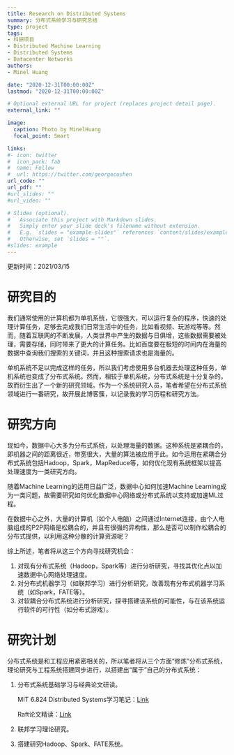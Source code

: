```yaml
---
title: Research on Distributed Systems
summary: 分布式系统学习与研究总结
type: project
tags: 
- 科研项目
- Distributed Machine Learning
- Distributed Systems
- Datacenter Networks
authors:
- Minel Huang

date: "2020-12-31T00:00:00Z"
lastmod: "2020-12-31T00:00:00Z"

# Optional external URL for project (replaces project detail page).
external_link: ""

image:
  caption: Photo by MinelHuang
  focal_point: Smart

links:
#- icon: twitter
#  icon_pack: fab
#  name: Follow
#  url: https://twitter.com/georgecushen
url_code: ""
url_pdf: ""
#url_slides: ""
#url_video: ""

# Slides (optional).
#   Associate this project with Markdown slides.
#   Simply enter your slide deck's filename without extension.
#   E.g. `slides = "example-slides"` references `content/slides/example-slides.md`.
#   Otherwise, set `slides = ""`.
#slides: example
---
```


更新时间：2021/03/15

# 研究目的

我们通常使用的计算机都为单机系统，它很强大，可以运行复杂的程序，快速的处理计算任务，足够去完成我们日常生活中的任务，比如看视频、玩游戏等等。然而，随着互联网的不断发展，人类世界中产生的数据与日俱增，这些数据需要被处理，需要存储，同时带来了更大的计算任务。比如百度要在极短的时间内在海量的数据中查询我们搜索的关键词，并且这种搜索请求也是海量的。

单机系统不足以完成这样的任务，所以我们考虑使用多台机器去处理这种任务，单机系统也变成了分布式系统。然而，相较于单机系统，分布式系统是十分复杂的，故而衍生出了一个新的研究领域。作为一个系统研究人员，笔者希望在分布式系统领域进行一番研究，故开展此博客簇，以记录我的学习历程和研究方法。

# 研究方向

现如今，数据中心大多为分布式系统，以处理海量的数据。这种系统是紧耦合的，即机器之间的距离很近，带宽很大，大量的算法被应用于此。如今运用在紧耦合分布式系统包括Hadoop，Spark，MapReduce等，如何优化现有系统框架以提高处理速度为一类研究方向。

随着Machine Learning的运用日益广泛，数据中心如何加速Machine Learning成为一类问题，故需要研究如何优化数据中心网络或分布式系统以支持或加速ML过程。

在数据中心之外，大量的计算机（如个人电脑）之间通过Internet连接，由个人电脑组成的P2P网络是松耦合的，并且有很强的异构性，那么是否可以制作松耦合的分布式提供，以利用这种分散的计算资源呢？

综上所述，笔者将从这三个方向寻找研究机会：

1. 对现有分布式系统（Hadoop，Spark等）进行分析研究，寻找其优化点以加速数据中心网络处理速度。
2. 对分布式机器学习（如联邦学习）进行分析研究，改善现有分布式机器学习系统（如Spark，FATE等）。
3. 对软耦合分布式系统进行分析研究，探寻搭建该系统的可能性，与在该系统运行软件的可行性（如分布式游戏）。

# 研究计划

分布式系统是和工程应用紧密相关的，所以笔者将从三个方面“修炼”分布式系统，理论研究与工程系统搭建同步进行，以搭建出“属于”自己的分布式系统：

1. 分布式系统基础学习与经典论文研读。

   MIT 6.824 Distributed Systems学习笔记：[Link](https://neth-lab.netlify.app/publication/2021-1-1-mit-distributed-systems/)

   Raft论文精读：[Link](https://neth-lab.netlify.app/publication/20-11-15-summary-of-raft/)

2. 联邦学习理论研究。

3. 搭建研究Hadoop、Spark、FATE系统。
